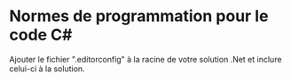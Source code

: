 # Normes de programmation pour le code C\#

Ajouter le fichier ".editorconfig" à la racine de votre solution .Net et inclure celui-ci à la solution.
